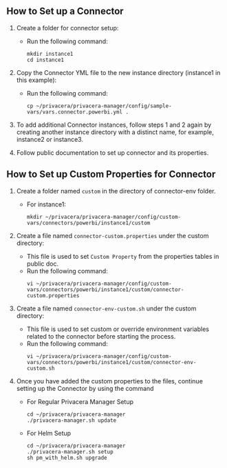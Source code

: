 ## How to Set up a Connector


1. Create a folder for connector setup:
    - Run the following command:
      ```
      mkdir instance1
      cd instance1
      ```

2. Copy the Connector YML file to the new instance directory (instance1 in this example):
    - Run the following command:
      ```
      cp ~/privacera/privacera-manager/config/sample-vars/vars.connector.powerbi.yml .
      ```

3. To add additional Connector instances, follow steps 1 and 2 again by creating another instance directory with a distinct name, for example, instance2 or instance3.

4. Follow public documentation to set up connector and its properties.

##     How to Set up Custom Properties for Connector

1. Create a folder named `custom` in the directory of connector-env folder.
    - For instance1:
      ```
      mkdir ~/privacera/privacera-manager/config/custom-vars/connectors/powerbi/instance1/custom
      ```

2. Create a file named `connector-custom.properties` under the custom directory:
    - This file is used to set `Custom Property` from the properties tables in public doc.
    - Run the following command:
      ```
      vi ~/privacera/privacera-manager/config/custom-vars/connectors/powerbi/instance1/custom/connector-custom.properties
      ```

3. Create a file named `connector-env-custom.sh` under the custom directory:
    - This file is used to set custom or override environment variables related to the connector before starting the process.
    - Run the following command:
      ```
      vi ~/privacera/privacera-manager/config/custom-vars/connectors/powerbi/instance1/custom/connector-env-custom.sh
      ```

4. Once you have added the custom properties to the files, continue setting up the Connector by using the command
    - For Regular Privacera Manager Setup
       ```
       cd ~/privacera/privacera-manager
       ./privacera-manager.sh update
       ```
    - For Helm Setup
       ```
       cd ~/privacera/privacera-manager 
       ./privacera-manager.sh setup
       sh pm_with_helm.sh upgrade
       ```